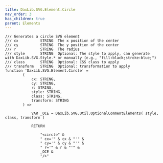 ```yaml
---
title: DaxLib.SVG.Element.Circle
nav_order: 3
has_children: true
parent: Elements
---
```


	/// Generates a circle SVG element
	/// cx			STRING	The x position of the center
	/// cy			STRING	The y position of the center
	/// r			STRING	The radius
	/// style		STRING	Optional: The style to apply, can generate with DaxLib.SVG.Style.* or manually (e.g., "fill:black;stroke:blue;")
	/// class		STRING	Optional: CSS class to apply
	/// transform	STRING	Optional: transformation to apply
	function 'DaxLib.SVG.Element.Circle' = 
			(
				cx: STRING,
				cy: STRING,
				r: STRING,
				style: STRING,
				class: STRING,
				transform: STRING
			) =>

				VAR _OCE = DaxLib.SVG.Util.OptionalCommentElements( style, class, transform )

				RETURN

					"<circle" &
					" cx='" & cx & "'" &
					" cy='" & cy & "'" &
					" r='" & r & "'" &
					_OCE & 
					"/>"